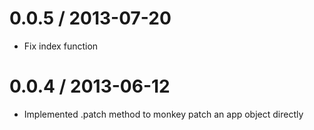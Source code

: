 
0.0.5 / 2013-07-20 
==================

 * Fix index function

0.0.4 / 2013-06-12 
==================

 * Implemented .patch method to monkey patch an app object directly
